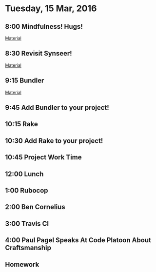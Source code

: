 Tuesday, 15 Mar, 2016
=====================

8:00 Mindfulness! Hugs!
-----------------------

[Material](https://github.com/CodePlatoon/curriculum/blob/b728391fdbeebed4c4b6abdf163e398e1b09d5fa/phase2/mindfulness-and-thinking-in-what.md)


8:30 Revisit Synseer!
---------------------

[Material](https://github.com/CodePlatoon/curriculum/blob/b728391fdbeebed4c4b6abdf163e398e1b09d5fa/phase2/revisit-synseer.md)


9:15 Bundler
------------

[Material](https://github.com/CodePlatoon/curriculum/blob/6d40afb061a261b05ab6bba6a28946f9079c2b80/phase2/bundler.md)


9:45 Add Bundler to your project!
---------------------------------

10:15 Rake
----------

10:30 Add Rake to your project!
-------------------------------


10:45 Project Work Time
-----------------------


12:00 Lunch
-----------

1:00 Rubocop
------------


2:00 Ben Cornelius
------------------


3:00 Travis CI
--------------

4:00 Paul Pagel Speaks At Code Platoon About Craftsmanship
----------------------------------------------------------

Homework
--------
